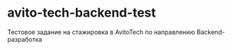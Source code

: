 # avito-tech-backend-test
Тестовое задание на стажировка в AvitoTech по направлению Backend-разработка
